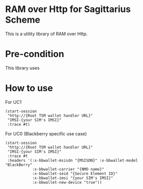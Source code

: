 RAM over Http for Sagittarius Scheme
=======

This is a utility library of RAM over Http.

Pre-condition
=======
This library uses


How to use
=======

For UC1

    (start-session 
     "http://{Root TSM wallet handler URL}"
     "IMSI-{your SIM's IMSI}"
     :trace #t)

For UC0 (Blackberry specific use case)

    (start-session 
     "http://{Root TSM wallet handler URL}"
     "IMSI-{your SIM's IMSI}"
     :trace #t
     :headers '(:x-bbwallet-msisdn "{MSISDN}" :x-bbwallet-model "BlackBerry"
                :x-bbwallet-carrier "{NMO name}"
                :x-bbwallet-seid "{Secure Element ID}"
                :x-bbwallet-imsi "{your SIM's IMSI}"
                :x-bbwallet-new-device "true"))

